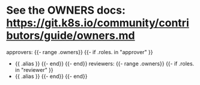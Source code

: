 # See the OWNERS docs: https://git.k8s.io/community/contributors/guide/owners.md
approvers:
{{- range .owners}}
{{- if .roles. in "approver" }}
- {{ .alias }}
{{- end}}
{{- end}}
reviewers:
{{- range .owners}}
{{- if .roles. in "reviewer" }}
- {{ .alias }}
{{- end}}
{{- end}}